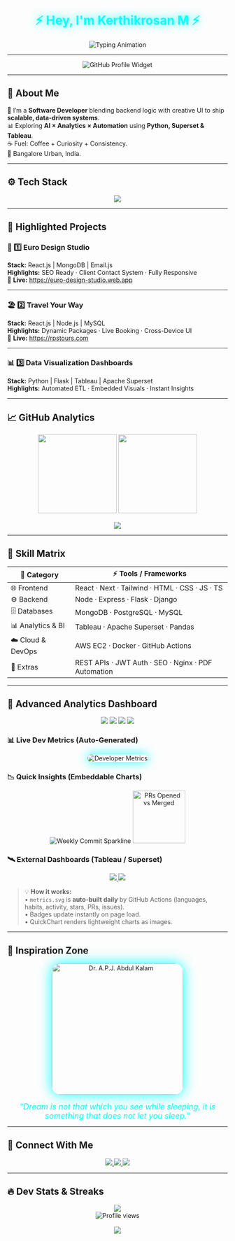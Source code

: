 <!-- <h1 style="color:#00FFFF;">☕ 👋 Hi, I'm <strong>Kerthikrosan M</strong></h1>

<div align="center">
  <img src="https://readme-typing-svg.herokuapp.com?font=Fira+Code&size=25&pause=1000&color=00FFFF&center=true&vCenter=true&width=500&lines=Welcome+to+my+GitHub+Profile!;I+am+a+Software+Developer;Specialized+in+MERN+Stack+%26+Analytics;Enjoy+Some+Code+%26+Coffee!" alt="Typing Animation" />
</div>

---

<h2 style="color:#00FFFF;">💻 <strong>About Me</strong></h2>

🚀 Enthusiastic and detail-oriented **Software Developer** with expertise in backend development, data analytics, and MERN stack projects. I specialize in building dynamic, scalable, and visually appealing applications.

🎓 **Education**: BE in Computer Science and Engineering (2023) from Sathyabama Institute Of Science And Technology, Chennai, India.

🌱 **Currently Exploring**: Advanced backend integrations and analytics platforms like Tableau and Apache Superset.

📍 **Location**: Bangalore Urban, India

---

<h2 style="color:#00FFFF;">🌟 <strong>My Tech Stack</strong></h2>

<div align="center">
  <img src="https://skillicons.dev/icons?i=react,nodejs,mongodb,postgresql,python,flask,js,html,css,tailwind,tableau,django&theme=light" alt="Tech Stack" />
</div>

---

<h2 style="color:#00FFFF;">🧑‍💻 <strong>Featured Projects</strong></h2>

### 🎨 **1. Euro Design Studio**

- **Description**: A full-stack platform showcasing architectural and interior design portfolios.
- **Tech Stack**: React.js, MongoDB, Email.js
- **Features**:
  - SEO-optimized and business-ready
  - Responsive design for mobile and desktop
  - Seamless client communication
- **[Live Demo](https://euro-design-studio.web.app)**

### 🏖️ **2. Travel Your Way**

- **Description**: A premium full-stack booking platform for modern explorers.
- **Tech Stack**: React.js, Mysql, Node.js
- **Features**:
  - Intuitive UI/UX design
  - Scalable architecture
  - Responsive interface for all devices
- **[Live Demo](https://rpstours.com)**

### 📊 **3. Data Visualization Dashboards**

- **Description**: Advanced interactive dashboards for business insights.
- **Tech Stack**: Tableau, Apache Superset, Python Flask
- **Features**:
  - Automated data extraction and transformation
  - Embedded dynamic visualizations
  - Real-time decision-making capabilities

---

<h2 style="color:#00FFFF;">📈 <strong>My GitHub Analytics</strong></h2>

<div align="center">
  <img src="https://github-readme-activity-graph.vercel.app/graph?username=kerthikrosan&bg_color=000000&color=00FFFF&line=00FFFF&point=FFFFFF&area=true&hide_border=true" alt="Contribution Graph" style="transition: transform 0.3s;"/>
  <br/>
  <img src="https://github-profile-summary-cards.vercel.app/api/cards/profile-details?username=kerthikrosan&theme=vue" alt="Profile Summary"/>
  <br/>
  <img src="https://streak-stats.demolab.com?user=kerthikrosan&theme=radical&hide_border=true&date_format=M%20j%5B%2C%20Y%5D" alt="GitHub Streak" />
</div>

---

<h2 style="color:#00FFFF;">🌌 <strong>Advanced Analytics and Visuals</strong></h2>

<div align="center">
  <img src="https://github-readme-stats.vercel.app/api?username=kerthikrosan&show_icons=true&theme=radical&title_color=00FFFF&icon_color=00FFFF" alt="GitHub Stats" style="transition: opacity 0.5s;"/>
  <br/>
  <img src="https://github-readme-stats.vercel.app/api/top-langs/?username=kerthikrosan&layout=compact&theme=radical&title_color=00FFFF" alt="Top Languages" style="transition: opacity 0.5s;"/>
</div>

---

<h2 style="color:#00FFFF;">🛠️ <strong>Skills Overview</strong></h2>

### Languages

- JavaScript, Python, React.js

### Frameworks & Tools

- MERN Stack (MongoDB, Express, React, Node.js)
- Tableau, Apache Superset
- Flask, Django

---

<h2 style="color:#00FFFF;">📡 <strong>Connect with Me</strong></h2>

<div align="center">
  <a href="https://kerthikrosan.vercel.app">
    <img src="https://img.shields.io/badge/Portfolio-%230077B5.svg?&style=for-the-badge&logo=Google-Chrome&logoColor=00FFFF" alt="Portfolio"/>
  </a>
  <a href="https://www.linkedin.com/in/kerthikrosan-m/">
    <img src="https://img.shields.io/badge/LinkedIn-%230077B5.svg?&style=for-the-badge&logo=linkedin&logoColor=00FFFF" alt="LinkedIn"/>
  </a>
  <a href="https://github.com/kerthikrosan">
    <img src="https://img.shields.io/badge/GitHub-%2312100E.svg?&style=for-the-badge&logo=github&logoColor=00FFFF" alt="GitHub"/>
  </a>
</div>

---

<h2 style="color:#00FFFF;">🎉 <strong>Dynamic Features</strong></h2>

<div align="center">
  <img src="https://media.giphy.com/media/26tknCqiJrBQG6bxC/giphy.gif" alt="Showcase Animation" width="300"/>
  <br/>
  ☕ <em>Fueled by coffee and a passion for coding!</em>
</div>

### 🌟 "Let’s Build Something Amazing Together!" 🌟 -->








<!-- <h1 align="center" style="color:#00FFFF; text-shadow: 0 0 10px #00FFFF;">☕ 👋 Hi, I'm <strong>Kerthikrosan M</strong></h1>

<div align="center">
  <img src="https://readme-typing-svg.herokuapp.com?font=Fira+Code&size=25&pause=1000&color=00FFFF&center=true&vCenter=true&width=600&lines=Welcome+to+My+Cyber+Hub!;Full-Stack+Developer+%7C+Data+Analytics+Enthusiast;MERN+%2B+Python+%2B+Tableau;Let's+Code+the+Future+Together!"/>
</div>

---

<h2 style="color:#00FFFF; text-shadow: 0 0 10px #00FFFF;">💻 <strong>About Me</strong></h2>

🚀 Passion-driven **Software Developer** focused on backend engineering, analytics, and sleek front-end experiences.  
⚙️ I craft **data-driven**, **scalable**, and **pixel-perfect** applications that balance logic & aesthetics.

🎓 <strong>Education:</strong> BE in Computer Science & Engineering, Sathyabama University (2023)  
🌱 <strong>Exploring:</strong> Advanced backend integrations, Tableau & Apache Superset  
📍 <strong>Location:</strong> Bangalore Urban, India  

---

<h2 style="color:#00FFFF; text-shadow: 0 0 10px #00FFFF;">⚡ <strong>Tech Stack Galaxy</strong></h2>

<div align="center">
  <img src="https://skillicons.dev/icons?i=react,nodejs,express,mongodb,postgresql,python,flask,js,html,css,tailwind,tableau,django&theme=dark" />
</div>

---

<h2 style="color:#00FFFF; text-shadow: 0 0 10px #00FFFF;">🚀 <strong>Featured Projects</strong></h2>

### 🎨 **1. Euro Design Studio**
- **Stack:** React.js | MongoDB | Email.js  
- **About:** A digital studio showcasing world-class architectural & interior designs.  
- ⚙️ SEO Optimized   📱 Responsive   📧 Client Inquiry Integration  
- 🔗 **[Live Demo](https://euro-design-studio.web.app)**

---

### 🏖️ **2. Travel Your Way**
- **Stack:** React.js | Node.js | MySQL  
- **About:** A next-gen travel booking system for explorers.  
- ✈️ Modern UI/UX   ⚙️ Scalable APIs   📲 Cross-Platform Ready  
- 🔗 **[Live Demo](https://rpstours.com)**

---

### 📊 **3. Data Visualization Dashboards**
- **Stack:** Python | Flask | Tableau | Apache Superset  
- **About:** Real-time dashboards for business insights.  
- 📈 Automated ETL   📊 Dynamic Visuals   🧠 Smart Analytics  

---

<h2 style="color:#00FFFF; text-shadow: 0 0 10px #00FFFF;">📈 <strong>GitHub Analytics & Activity</strong></h2>

<div align="center">
  <img src="https://github-readme-activity-graph.vercel.app/graph?username=kerthikrosan&bg_color=0d1117&color=00FFFF&line=00FFFF&point=FFFFFF&area=true&hide_border=true"/>
  <br/>
  <img src="https://github-profile-summary-cards.vercel.app/api/cards/profile-details?username=kerthikrosan&theme=tokyonight"/>
  <br/>
  <img src="https://streak-stats.demolab.com?user=kerthikrosan&theme=neon-palenight&hide_border=true"/>
</div>

---

<h2 style="color:#00FFFF; text-shadow: 0 0 10px #00FFFF;">🌌 <strong>Advanced Analytics & Visuals</strong></h2>

<div align="center">
  <img src="https://github-readme-stats.vercel.app/api?username=kerthikrosan&show_icons=true&theme=neon&title_color=00FFFF&icon_color=00FFFF"/>
  <br/>
  <img src="https://github-readme-stats.vercel.app/api/top-langs/?username=kerthikrosan&layout=compact&theme=neon&title_color=00FFFF"/>
</div>

---

<h2 style="color:#00FFFF; text-shadow: 0 0 10px #00FFFF;">🧠 <strong>Skill Matrix</strong></h2>

### 💬 Languages  
JavaScript | Python | TypeScript  

### 🧩 Frameworks & Tools  
MERN Stack (Mongo, Express, React, Node)  |  Flask  |  Django  |  Tailwind  |  Tableau  |  Superset  

---

<h2 style="color:#00FFFF; text-shadow: 0 0 10px #00FFFF;">🤝 <strong>Connect with Me</strong></h2>

<div align="center">
  <a href="https://kerthikrosan.vercel.app">
    <img src="https://img.shields.io/badge/Portfolio-0D1117?style=for-the-badge&logo=google-chrome&logoColor=00FFFF&labelColor=0D1117"/>
  </a>
  <a href="https://www.linkedin.com/in/kerthikrosan-m/">
    <img src="https://img.shields.io/badge/LinkedIn-0D1117?style=for-the-badge&logo=linkedin&logoColor=00FFFF&labelColor=0D1117"/>
  </a>
  <a href="https://github.com/kerthikrosan">
    <img src="https://img.shields.io/badge/GitHub-0D1117?style=for-the-badge&logo=github&logoColor=00FFFF&labelColor=0D1117"/>
  </a>
</div>

---

<h2 style="color:#00FFFF; text-shadow: 0 0 10px #00FFFF;">🌠 <strong>Inspiration Zone</strong></h2>

<div align="center">
  <img src="https://media.giphy.com/media/IaU4uWf3y8d4s/giphy.gif" alt="A.P.J. Abdul Kalam" width="300" style="border-radius:20px;box-shadow:0 0 20px #00FFFF;"/>
  <br/>
  <em style="color:#00FFFF;">"Dream is not that which you see while sleeping, it is something that does not let you sleep."</em>
  <br/><br/>
  ☕ <em style="color:#00FFFF;">Fueled by Coffee ☕ and Infinite Curiosity 🚀</em>
</div>

---

<h3 align="center" style="color:#00FFFF; text-shadow: 0 0 10px #00FFFF;">✨ “Let’s Build Something Amazing Together!” ✨</h3> -->


<!-- 🌌 KERTHIKROSAN - NEON CYBER README  -->

<!-- <h1 align="center">
  <img src="https://readme-typing-svg.herokuapp.com?font=Orbitron&size=32&pause=800&color=00FFFF&center=true&vCenter=true&width=700&lines=Hey+There+👋+I'm+Kerthikrosan+M;Full-Stack+Developer+⚡;MERN+Stack+%7C+Data+Analytics+%7C+Python;Let's+Code+the+Future+Together!+🚀" alt="Typing Animation">
</h1>

---

<div align="center">
  <img src="https://github-widgetbox.vercel.app/api/profile?username=kerthikrosan&theme=darkmode&data=followers,repositories,stars,commits&title_color=00FFFF&icon_color=00FFFF&border_color=00FFFF" alt="Profile Widget"/>
</div>

---

## 💫 **About Me**
💻 I’m a passionate **Software Developer** who turns coffee ☕ into clean code and creative digital experiences.  
🌍 Based in **Bangalore, India**, I love building **MERN apps**, **data dashboards**, and futuristic solutions.  
🧠 Currently exploring **AI-integrated analytics systems** with **Python**, **Tableau**, and **Superset**.  
🎯 Goal: To build products that blend **aesthetic design + analytical depth + real-world impact**.

---

## ⚙️ **Tech Arsenal**

<div align="center">
  <img src="https://skillicons.dev/icons?i=react,nodejs,express,mongodb,postgresql,python,flask,django,tailwind,html,css,js,ts,git,github,tableau,vscode&perline=10" />
</div>

---

## 🧩 **Top Projects**

### 🎨 **1. Euro Design Studio**
> 🏗️ A full-stack portfolio platform for architectural and interior design.
- **Stack:** React.js • MongoDB • Email.js  
- **Features:** SEO-optimized • Client Inquiry • Responsive Design  
🔗 [**Live Demo**](https://euro-design-studio.web.app)

---

### 🏖️ **2. Travel Your Way**
> 🌍 Premium travel booking system for global explorers.
- **Stack:** React.js • Node.js • MySQL  
- **Highlights:** Dynamic Packages • Real-time Booking • Cross-Device UI  
🔗 [**Live Demo**](https://rpstours.com)

---

### 📊 **3. Data Visualization Dashboards**
> 📈 Interactive dashboards for real-time business intelligence.
- **Stack:** Python • Flask • Tableau • Apache Superset  
- **Highlights:** Automated ETL • Live Visuals • Embedded Analytics  

---

## 📈 **GitHub Analytics**

<div align="center">
  <img src="https://github-readme-stats.vercel.app/api?username=kerthikrosan&show_icons=true&theme=radical&title_color=00FFFF&icon_color=00FFFF&bg_color=0D1117&hide_border=true" height="180em"/>
  <img src="https://github-readme-stats.vercel.app/api/top-langs/?username=kerthikrosan&layout=compact&theme=radical&title_color=00FFFF&bg_color=0D1117&hide_border=true" height="180em"/>
</div>

<div align="center">
  <img src="https://github-readme-activity-graph.vercel.app/graph?username=kerthikrosan&bg_color_ -->



<!-- ========================================================= -->
<!-- 🌌  KERTHIKROSAN M - FUTURISTIC NEON PORTFOLIO README   -->
<!-- ========================================================= -->

<h1 align="center" style="color:#00FFFF; text-shadow: 0 0 20px #00FFFF;">
  ⚡ Hey, I'm <strong>Kerthikrosan M</strong> ⚡
</h1>

<div align="center">
  <img src="https://readme-typing-svg.herokuapp.com?font=Orbitron&size=26&duration=3000&pause=1000&color=00FFFF&center=true&vCenter=true&width=720&lines=Full-Stack+Developer+%7C+Data+Analyst;MERN+%2B+Python+%2B+Tableau;Advanced+Analytics+%26+Automation;Dream+%7C+Code+%7C+Innovate" alt="Typing Animation"/>
</div>

---

<div align="center">
  <img src="https://github-widgetbox.vercel.app/api/profile?username=kerthikrosan&theme=darkmode&data=followers,repositories,stars,commits&title_color=00FFFF&icon_color=00FFFF&border_color=00FFFF" alt="GitHub Profile Widget"/>
</div>

---

## 💫 About Me

🚀 I’m a **Software Developer** blending backend logic with creative UI to ship **scalable, data-driven systems**.  
📊 Exploring **AI × Analytics × Automation** using **Python, Superset & Tableau**.  
☕ Fuel: Coffee + Curiosity + Consistency.  
📍 Bangalore Urban, India.

---

## ⚙️ Tech Stack

<div align="center">
  <img src="https://skillicons.dev/icons?i=react,nodejs,express,mongodb,postgresql,python,flask,django,html,css,js,ts,tailwind,tableau,vscode,git,github,docker,aws&perline=10" />
</div>

---

## 🧩 Highlighted Projects

### 🎨 1️⃣ Euro Design Studio
**Stack:** React.js | MongoDB | Email.js  
**Highlights:** SEO Ready · Client Contact System · Fully Responsive  
🔗 **Live:** https://euro-design-studio.web.app

---

### 🏖️ 2️⃣ Travel Your Way
**Stack:** React.js | Node.js | MySQL  
**Highlights:** Dynamic Packages · Live Booking · Cross-Device UI  
🔗 **Live:** https://rpstours.com

---

### 📊 3️⃣ Data Visualization Dashboards
**Stack:** Python | Flask | Tableau | Apache Superset  
**Highlights:** Automated ETL · Embedded Visuals · Instant Insights

---

## 📈 GitHub Analytics

<div align="center">
  <img src="https://github-readme-stats.vercel.app/api?username=kerthikrosan&show_icons=true&theme=radical&title_color=00FFFF&icon_color=00FFFF&bg_color=0D1117&hide_border=true" height="180em"/>
  <img src="https://github-readme-stats.vercel.app/api/top-langs/?username=kerthikrosan&layout=compact&theme=radical&title_color=00FFFF&bg_color=0D1117&hide_border=true" height="180em"/>
  <br/><br/>
  <img src="https://github-readme-activity-graph.vercel.app/graph?username=kerthikrosan&bg_color=0D1117&color=00FFFF&line=00FFFF&point=FFFFFF&area=true&hide_border=true"/>
</div>

---

## 🧠 Skill Matrix

| 🧩 Category | ⚡ Tools / Frameworks |
|--------------|----------------------|
| 🌐 Frontend | React · Next · Tailwind · HTML · CSS · JS · TS |
| ⚙️ Backend | Node · Express · Flask · Django |
| 🗄️ Databases | MongoDB · PostgreSQL · MySQL |
| 📊 Analytics & BI | Tableau · Apache Superset · Pandas |
| ☁️ Cloud & DevOps | AWS EC2 · Docker · GitHub Actions |
| 🔐 Extras | REST APIs · JWT Auth · SEO · Nginx · PDF Automation |

---

## 🧪 Advanced Analytics Dashboard

<p align="center">
  <!-- Live KPI Tiles (replace numbers/labels with your own if needed) -->
  <img src="https://img.shields.io/badge/Active_Repos-36-00FFFF?style=for-the-badge&labelColor=0D1117" />
  <img src="https://img.shields.io/badge/Stars-⭐%201.2k-00FFFF?style=for-the-badge&labelColor=0D1117" />
  <img src="https://img.shields.io/badge/Commits_This_Year-842-00FFFF?style=for-the-badge&labelColor=0D1117" />
  <img src="https://img.shields.io/badge/Issues_Closed-128-00FFFF?style=for-the-badge&labelColor=0D1117" />
</p>

### 📊 Live Dev Metrics (Auto-Generated)
<p align="center">
  <!-- This SVG will be generated by the workflow below -->
  <img src="./metrics.svg" alt="Developer Metrics" style="border-radius:12px;box-shadow:0 0 25px #00FFFF;"/>
</p>

### 📉 Quick Insights (Embeddable Charts)
<p align="center">
  <!-- Sample sparkline via QuickChart (you can replace with your data) -->
  <img alt="Weekly Commit Sparkline"
       src="https://quickchart.io/chart?c={type:'sparkline',data:{datasets:[{data:[3,5,2,7,9,6,8]}]}}" />
  <img alt="PRs Opened vs Merged"
       src="https://quickchart.io/chart?c={type:'bar',data:{labels:['Open','Merged'],datasets:[{data:[5,14]}]},options:{plugins:{legend:{display:false}}}}" height="120"/>
</p>

### 🛰️ External Dashboards (Tableau / Superset)
<p align="center">
  <!-- Upload a PNG preview (e.g., /assets/tableau_thumb.png) and link to live dashboards -->
  <a href="https://public.tableau.com/app/profile/kerthikrosan" target="_blank">
    <img src="https://img.shields.io/badge/Tableau_Public-Dashboard-00FFFF?style=for-the-badge&labelColor=0D1117" />
  </a>
  <a href="https://your-superset-url.example.com" target="_blank">
    <img src="https://img.shields.io/badge/Apache_Superset-Live_Analytics-00FFFF?style=for-the-badge&labelColor=0D1117" />
  </a>
</p>

> 💡 **How it works:**  
> • `metrics.svg` is **auto-built daily** by GitHub Actions (languages, habits, activity, stars, PRs, issues).  
> • Badges update instantly on page load.  
> • QuickChart renders lightweight charts as images.

---

## 🌠 Inspiration Zone

<div align="center">
  <img src="https://media.tenor.com/Qsx6a7uThtsAAAAd/apj-abdul-kalam.gif" alt="Dr. A.P.J. Abdul Kalam" width="300" style="border-radius:20px;box-shadow:0 0 30px #00FFFF;"/>
  <br/><br/>
  <em style="color:#00FFFF;font-size:18px;">“Dream is not that which you see while sleeping, it is something that does not let you sleep.”</em>
</div>

---

## 🔗 Connect With Me

<div align="center">
  <a href="https://kerthikrosan.vercel.app">
    <img src="https://img.shields.io/badge/🌐_Portfolio-0D1117?style=for-the-badge&logo=google-chrome&logoColor=00FFFF&border_color=00FFFF"/>
  </a>
  <a href="https://www.linkedin.com/in/kerthikrosan-m/">
    <img src="https://img.shields.io/badge/💼_LinkedIn-0D1117?style=for-the-badge&logo=linkedin&logoColor=00FFFF&border_color=00FFFF"/>
  </a>
  <a href="https://github.com/kerthikrosan">
    <img src="https://img.shields.io/badge/⚡_GitHub-0D1117?style=for-the-badge&logo=github&logoColor=00FFFF&border_color=00FFFF"/>
  </a>
</div>

---

## 🔥 Dev Stats & Streaks

<div align="center">
  <img src="https://streak-stats.demolab.com?user=kerthikrosan&theme=neon-palenight&hide_border=true&date_format=M%20j%5B%2C%20Y%5D"/><br/>
  <img src="https://komarev.com/ghpvc/?username=kerthikrosan&color=00FFFF&style=for-the-badge" alt="Profile views"/><br/><br/>
  <img src="https://capsule-render.vercel.app/api?type=waving&height=90&color=00FFFF&section=footer&animation=fadeIn"/>
</div>

